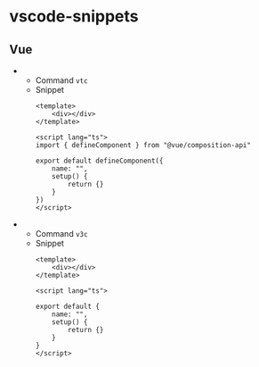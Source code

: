 # vscode-snippets

## Vue
- 
  - Command `vtc`
  - Snippet
    ```vue
    <template>
        <div></div>
    </template>

    <script lang="ts">
    import { defineComponent } from "@vue/composition-api"

    export default defineComponent({
        name: "",
        setup() {
            return {}
        }
    })
    </script>
    ```
- 
  - Command `v3c`
  - Snippet
    ```vue
    <template>
        <div></div>
    </template>

    <script lang="ts">

    export default {
        name: "",
        setup() {
            return {}
        }
    }
    </script> 
    ```
